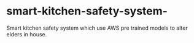 # smart-kitchen-safety-system-
Smart kitchen safety system which use AWS pre trained models to alter elders in house.
